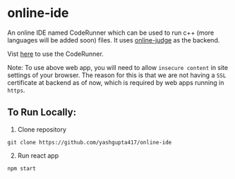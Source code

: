 # online-ide

An online IDE named CodeRunner which can be used to run c++ (more languages will be added soon) files. It uses [online-judge](https://github.com/yashgupta417/online-judge) as the backend. 

Vist [here](https://main.d1uyx33e7avuub.amplifyapp.com/) to use the CodeRunner.

Note:
To use above web app, you will need to allow `insecure content` in site settings of your browser. The reason for this is that we are not having a `SSL` certificate at backend as of now, which is required by web apps running in `https`.

## To Run Locally:
1. Clone repository
```
git clone https://github.com/yashgupta417/online-ide
```
2. Run react app
```
npm start
```

